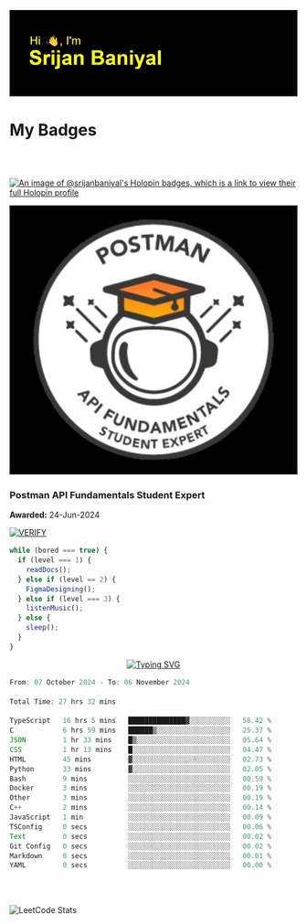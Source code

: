 ![Header](./header.png)

# My Badges

<Br />
<Br />

[![An image of @srijanbaniyal's Holopin badges, which is a link to view their full Holopin profile](https://holopin.me/srijanbaniyal)](https://holopin.io/@srijanbaniyal)

[![Postman API Fundamentals Student Expert](/Postman.jpeg)](https://api.badgr.io/public/assertions/r9BLLy0oTfKJBbkGuDI1zA)

### Postman API Fundamentals Student Expert

**Awarded:** 24-Jun-2024

[![VERIFY](https://img.shields.io/badge/VERIFY-blue)](https://badgecheck.io?url=https%3A%2F%2Fapi.badgr.io%2Fpublic%2Fassertions%2Fr9BLLy0oTfKJBbkGuDI1zA)

```javascript
while (bored === true) {
  if (level === 1) {
    readDocs();
  } else if (level == 2) {
    FigmaDesigning();
  } else if (level === 3) {
    listenMusic();
  } else {
    sleep();
  }
}
```

<p align="center">
  <a href="https://git.io/typing-svg"><img src="https://readme-typing-svg.demolab.com?font=Tilt+Prism&size=30&pause=1000&color=0FF75B&center=true&vCenter=true&width=800&height=80&lines=Time+spent+on+various+Programming+languages" alt="Typing SVG" /></a>
</p>

<!--START_SECTION:waka-->

```TypeScript
From: 07 October 2024 - To: 06 November 2024

Total Time: 27 hrs 32 mins

TypeScript   16 hrs 5 mins   ██████████████▓░░░░░░░░░░   58.42 %
C            6 hrs 59 mins   ██████▒░░░░░░░░░░░░░░░░░░   25.37 %
JSON         1 hr 33 mins    █▒░░░░░░░░░░░░░░░░░░░░░░░   05.64 %
CSS          1 hr 13 mins    █░░░░░░░░░░░░░░░░░░░░░░░░   04.47 %
HTML         45 mins         ▓░░░░░░░░░░░░░░░░░░░░░░░░   02.73 %
Python       33 mins         ▓░░░░░░░░░░░░░░░░░░░░░░░░   02.05 %
Bash         9 mins          ░░░░░░░░░░░░░░░░░░░░░░░░░   00.59 %
Docker       3 mins          ░░░░░░░░░░░░░░░░░░░░░░░░░   00.19 %
Other        3 mins          ░░░░░░░░░░░░░░░░░░░░░░░░░   00.19 %
C++          2 mins          ░░░░░░░░░░░░░░░░░░░░░░░░░   00.14 %
JavaScript   1 min           ░░░░░░░░░░░░░░░░░░░░░░░░░   00.09 %
TSConfig     0 secs          ░░░░░░░░░░░░░░░░░░░░░░░░░   00.06 %
Text         0 secs          ░░░░░░░░░░░░░░░░░░░░░░░░░   00.02 %
Git Config   0 secs          ░░░░░░░░░░░░░░░░░░░░░░░░░   00.02 %
Markdown     0 secs          ░░░░░░░░░░░░░░░░░░░░░░░░░   00.01 %
YAML         0 secs          ░░░░░░░░░░░░░░░░░░░░░░░░░   00.00 %
```

<!--END_SECTION:waka-->

<Br />
<Br />

![LeetCode Stats](https://leetcard.jacoblin.cool/Srijan-Baniyal?theme=dark&font=Rasa&ext=contest)
